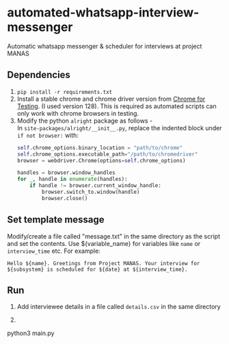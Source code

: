 # automated-whatsapp-interview-messenger
Automatic whatsapp messenger & scheduler for interviews at project MANAS

## Dependencies
1. ``pip install -r requirements.txt``
2. Install a stable chrome and chrome driver version from [Chrome for Testing](https://googlechromelabs.github.io/chrome-for-testing/). (I used version 128). This is required as automated scripts can only work with chrome browsers in testing.
3. Modify the python ``alright`` package as follows - 
    \
    In ``site-packages/alright/__init__.py``, replace the indented block under ``if not browser:`` with:
    ```python
    self.chrome_options.binary_location = "path/to/chrome"
    self.chrome_options.executable_path="/path/to/chromedriver"
    browser = webdriver.Chrome(options=self.chrome_options)
    
    handles = browser.window_handles
    for _, handle in enumerate(handles):
        if handle != browser.current_window_handle:
            browser.switch_to.window(handle)
            browser.close()
    ```

## Set template message
Modify/create a file called "message.txt" in the same directory as the script and set the contents. Use ${variable_name} for variables like ``name`` or ``interview_time`` etc. For example:
```
Hello ${name}. Greetings from Project MANAS. Your interview for ${subsystem} is scheduled for ${date} at ${interview_time}.
```

## Run
1. Add interviewee details in a file called ``details.csv`` in the same directory
2. ```bash
python3 main.py
```